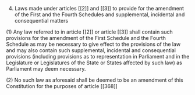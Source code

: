 4. Laws made under articles [[2]] and [[3]] to provide for the amendment of the First and the Fourth Schedules and supplemental, incidental and consequential matters

(1) Any law referred to in article [[2]] or article [[3]] shall contain such provisions for the amendment of the First Schedule and the Fourth Schedule as may be necessary to give effect to the provisions of the law and may also contain such supplemental, incidental and consequential provisions (including provisions as to representation in Parliament and in the Legislature or Legislatures of the State or States affected by such law) as Parliament may deem necessary.

(2) No such law as aforesaid shall be deemed to be an amendment of this Constitution for the purposes of article [[368]]